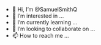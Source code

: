 - 👋 Hi, I’m @SamuelSmithQ
- 👀 I’m interested in ...
- 🌱 I’m currently learning ...
- 💞️ I’m looking to collaborate on ...
- 📫 How to reach me ...

<!---
SamuelSmithQ/SamuelSmithQ is a ✨ special ✨ repository because its `README.md` (this file) appears on your GitHub profile.
You can click the Preview link to take a look at your changes.
--->
